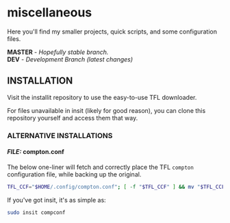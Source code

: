 # miscellaneous
Here you'll find my smaller projects, quick scripts, and some configuration files.

**MASTER** - _Hopefully stable branch._\
**DEV** - _Development Branch (latest changes)_

## INSTALLATION

Visit the installit repository to use the easy-to-use TFL downloader.

For files unavailable in insit (likely for good reason), you can clone this repository yourself and access them that way.

### ALTERNATIVE INSTALLATIONS

#### *FILE:* compton.conf

The below one-liner will fetch and correctly place the TFL `compton` configuration file, while backing up the original.

```bash
TFL_CCF="$HOME/.config/compton.conf"; [ -f "$TFL_CCF" ] && mv "$TFL_CCF"{,.bak}; wget -cq github.com/terminalforlife/miscellaneous/raw/master/compton.conf -O "$TFL_CCF"
```

If you've got insit, it's as simple as:

```bash
sudo insit compconf
```
